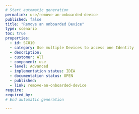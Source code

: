 ```yaml
---
# Start automatic generation
permalink: use/remove-an-onboarded-device
published: false
title: "Remove an onboarded Device"
type: scenario
toc: true
properties:
  - id: SC010
  - category: Use multiple Devices to access one Identity
  - description:
  - customer: All
  - component: use
  - level: Advanced
  - implementation status: IDEA
  - documentation status: OPEN
  - published:
  - link: remove-an-onboarded-device
require:
required_by:
# End automatic generation

---
```

